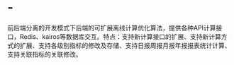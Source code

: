 # -
前后端分离的开发模式下后端的可扩展离线计算优化算法，提供各种API计算接口，Redis、kairos等数据库交互。特点：支持新计算接口的扩展、支持新计算方式的扩展、支持各级别指标的修改及存储、支持日报周报月报年报报表统计计算、支持关联指标的关联修改。
